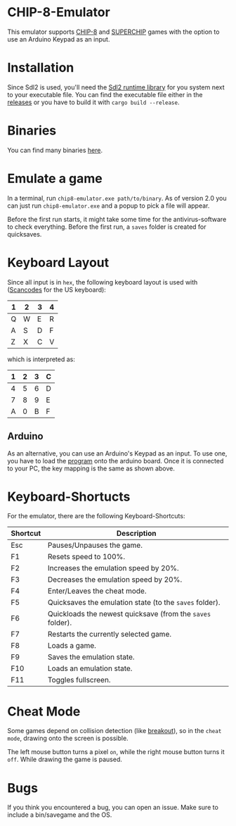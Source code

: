 # CHIP-8-Emulator
This emulator supports [CHIP-8](https://en.wikipedia.org/wiki/CHIP-8) and [SUPERCHIP](https://groups.google.com/g/comp.sys.handhelds/c/sDY9zFb6KUo/m/JcYBK2_yerMJ) games with the option to use an Arduino Keypad as an input.

# Installation
Since Sdl2 is used, you'll need the [Sdl2 runtime library](https://www.libsdl.org/download-2.0.php) for you system next to your executable file.
You can find the executable file either in the [releases](https://github.com/M1ngXU/CHIP-8-Emulator/releases/) or you have to build it with `cargo build --release`.

# Binaries
You can find many binaries [here](https://github.com/badlogic/chip8/blob/master/roms/).

# Emulate a game
In a terminal, run `chip8-emulator.exe path/to/binary`.
As of version 2.0 you can just run `chip8-emulator.exe` and a popup to pick a file will appear.

Before the first run starts, it might take some time for the antivirus-software to check everything. Before the first run, a `saves` folder is created for quicksaves.

# Keyboard Layout
Since all input is in `hex`, the following keyboard layout is used with ([Scancodes](https://en.wikipedia.org/wiki/Scancode) for the US keyboard):

| 1 | 2 | 3 | 4 |
| --- | --- | --- | --- |
| Q | W | E | R |
| A | S | D | F |
| Z | X | C | V |

which is interpreted as:

| 1 | 2 | 3 | C |
| --- | --- | --- | --- |
| 4 | 5 | 6 | D |
| 7 | 8 | 9 | E |
| A | 0 | B | F |

## Arduino
As an alternative, you can use an Arduino's Keypad as an input. To use one, you have to load the [program](arduino/KeypadProtocol.ino) onto the arduino board. Once it is connected to your PC, the key mapping is the same as shown above.

# Keyboard-Shortucts

For the emulator, there are the following Keyboard-Shortcuts:

| Shortcut | Description |
| --- | --- |
| Esc | Pauses/Unpauses the game. |
| F1 | Resets speed to 100%. |
| F2 | Increases the emulation speed by 20%. |
| F3 | Decreases the emulation speed by 20%. |
| F4 | Enter/Leaves the cheat mode. |
| F5 | Quicksaves the emulation state (to the `saves` folder). |
| F6 | Quickloads the newest quicksave (from the `saves` folder). |
| F7 | Restarts the currently selected game. |
| F8 | Loads a game. |
| F9 | Saves the emulation state. |
| F10 | Loads an emulation state. |
| F11 | Toggles fullscreen. |

# Cheat Mode
Some games depend on collision detection (like [breakout](https://github.com/badlogic/chip8/blob/master/roms/breakout.rom)), so in the `cheat mode`, drawing onto the screen is possible.

The left mouse button turns a pixel `on`, while the right mouse button turns it `off`. While drawing the game is paused.

# Bugs
If you think you encountered a bug, you can open an issue. Make sure to include a bin/savegame and the OS.
